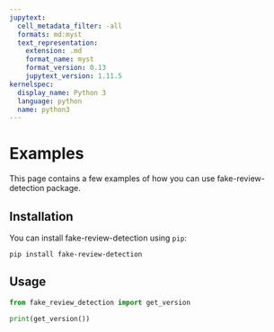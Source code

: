 ```yaml
---
jupytext:
  cell_metadata_filter: -all
  formats: md:myst
  text_representation:
    extension: .md
    format_name: myst
    format_version: 0.13
    jupytext_version: 1.11.5
kernelspec:
  display_name: Python 3
  language: python
  name: python3
---
```


# Examples

This page contains a few examples of how you can use fake-review-detection package.

## Installation

You can install fake-review-detection using `pip`:

```{code-cell}
pip install fake-review-detection
```

## Usage

```python
from fake_review_detection import get_version

print(get_version())
```
